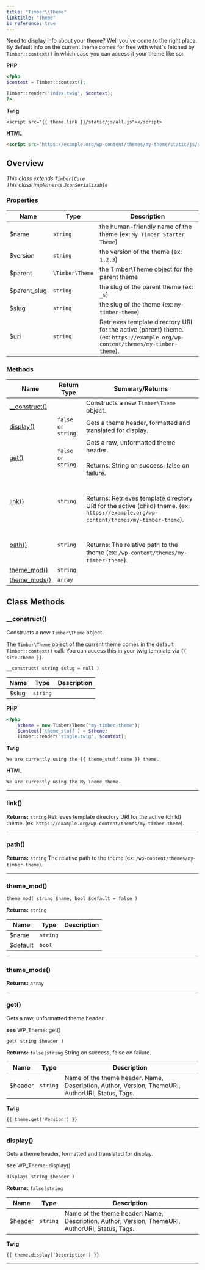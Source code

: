 ```yaml
---
title: "Timber\\​Theme"
linktitle: "Theme"
is_reference: true
---
```


Need to display info about your theme? Well you've come to the right place. By default info on
the current theme comes for free with what's fetched by `Timber::context()` in which case you
can access it your theme like so:

<!--more-->

**PHP**

```php
<?php
$context = Timber::context();

Timber::render('index.twig', $context);
?>
```
**Twig**

```twig
<script src="{{ theme.link }}/static/js/all.js"></script>
```
**HTML**

```html
<script src="https://example.org/wp-content/themes/my-theme/static/js/all.js"></script>
```

## Overview

*This class extends `Timber\Core`*  
*This class implements `JsonSerializable`*  

### Properties

<div class="table-properties">

| Name | Type | Description |
| --- | --- | --- |
| <span class="property-name">$name</span> | <span class="property-type">`string`</span> | <span class="property-description">the human-friendly name of the theme (ex: `My Timber Starter Theme`)</span> |
| <span class="property-name">$version</span> | <span class="property-type">`string`</span> | <span class="property-description">the version of the theme (ex: `1.2.3`)</span> |
| <span class="property-name">$parent</span> | <span class="property-type">`\Timber\Theme`</span> | <span class="property-description">the Timber\Theme object for the parent theme</span> |
| <span class="property-name">$parent_slug</span> | <span class="property-type">`string`</span> | <span class="property-description">the slug of the parent theme (ex: `_s`)</span> |
| <span class="property-name">$slug</span> | <span class="property-type">`string`</span> | <span class="property-description">the slug of the theme (ex: `my-timber-theme`)</span> |
| <span class="property-name">$uri</span> | <span class="property-type">`string`</span> | <span class="property-description">Retrieves template directory URI for the active (parent) theme. (ex: `https://example.org/wp-content/themes/my-timber-theme`).</span> |

</div>

### Methods

<div class="table-methods">

| Name | Return Type | Summary/Returns |
| --- | --- | --- |
| <span class="method-name">[__construct()](#__construct)</span> | <span class="method-type"></span> | <span class="method-description">Constructs a new `Timber\Theme` object.</span> |
| <span class="method-name">[display()](#display)</span> | <span class="method-type">`false` or `string`</span> | <span class="method-description">Gets a theme header, formatted and translated for display.</span> |
| <span class="method-name">[get()](#get)</span> | <span class="method-type">`false` or `string`</span> | <span class="method-description">Gets a raw, unformatted theme header.<br><br><span class="method-return"><span class="method-return-label">Returns:</span> String on success, false on failure.</span></span> |
| <span class="method-name">[link()](#link)</span> | <span class="method-type">`string`</span> | <span class="method-description"><br><br><span class="method-return"><span class="method-return-label">Returns:</span> Retrieves template directory URI for the active (child) theme. (ex: `https://example.org/wp-content/themes/my-timber-theme`).</span></span> |
| <span class="method-name">[path()](#path)</span> | <span class="method-type">`string`</span> | <span class="method-description"><br><br><span class="method-return"><span class="method-return-label">Returns:</span> The relative path to the theme (ex: `/wp-content/themes/my-timber-theme`).</span></span> |
| <span class="method-name">[theme_mod()](#theme_mod)</span> | <span class="method-type">`string`</span> | <span class="method-description"></span> |
| <span class="method-name">[theme_mods()](#theme_mods)</span> | <span class="method-type">`array`</span> | <span class="method-description"></span> |

</div>


## Class Methods

### \_\_construct()

Constructs a new `Timber\Theme` object.

The `Timber\Theme` object of the current theme comes in the default `Timber::context()`
call. You can access this in your twig template via `{{ site.theme }}`.

`__construct( string $slug = null )`

| Name | Type | Description |
| --- | --- | --- |
| $slug | `string` |  |

**PHP**

```php
<?php
    $theme = new Timber\Theme("my-timber-theme");
    $context['theme_stuff'] = $theme;
    Timber::render('single.twig', $context);
```
**Twig**

```twig
We are currently using the {{ theme_stuff.name }} theme.
```
**HTML**

```html
We are currently using the My Theme theme.
```

---

### link()

**Returns:** `string` Retrieves template directory URI for the active (child) theme. (ex: `https://example.org/wp-content/themes/my-timber-theme`).

---

### path()

**Returns:** `string` The relative path to the theme (ex: `/wp-content/themes/my-timber-theme`).

---

### theme\_mod()

`theme_mod( string $name, bool $default = false )`

**Returns:** `string` 

| Name | Type | Description |
| --- | --- | --- |
| $name | `string` |  |
| $default | `bool` |  |

---

### theme\_mods()

**Returns:** `array` 

---

### get()

Gets a raw, unformatted theme header.

**see** WP_Theme::get()

`get( string $header )`

**Returns:** `false|string` String on success, false on failure.

| Name | Type | Description |
| --- | --- | --- |
| $header | `string` | Name of the theme header. Name, Description, Author, Version, ThemeURI, AuthorURI, Status, Tags. |

**Twig**

```twig
{{ theme.get('Version') }}
```

---

### display()

Gets a theme header, formatted and translated for display.

**see** WP_Theme::display()

`display( string $header )`

**Returns:** `false|string` 

| Name | Type | Description |
| --- | --- | --- |
| $header | `string` | Name of the theme header. Name, Description, Author, Version, ThemeURI, AuthorURI, Status, Tags. |

**Twig**

```twig
{{ theme.display('Description') }}
```

---

